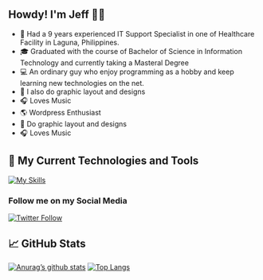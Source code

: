 ## Howdy! I'm Jeff 👋🤖

- 🏥 Had a 9 years experienced IT Support Specialist in one of Healthcare Facility in Laguna, Philippines.
- 🎓 Graduated with the course of Bachelor of Science in Information Technology and currently taking a Masteral Degree
- 💻 An ordinary guy who enjoy programming as a hobby and keep learning new technologies on the net.
- 🎨 I also do graphic layout and designs
- 🎧 Loves Music
- 🌎 Wordpress Enthusiast
- 🎨 Do graphic layout and designs
- 🎧 Loves Music 

## 💼 My Current Technologies and Tools
[![My Skills](https://skillicons.dev/icons?i=wordpress,azure,js,html,css,bootstrap,c,django,git,laravel,mysql,php,sublime,tailwind,vue)](https://skillicons.dev)


### Follow me on my Social Media

[![Twitter Follow](https://img.shields.io/twitter/follow/jeffmorales29?color=1DA1F2&logo=twitter&style=for-the-badge)](https://twitter.com/intent/follow?original_referer=https%3A%2F%2Fgithub.com%2Fjeffmorales29&screen_name=jeffmorales29)

## 📈 GitHub Stats 
[![Anurag’s github stats](https://github-readme-stats.vercel.app/api?username=jeffmorales29)](https://github.com/jeffmorales29) [![Top Langs](https://github-readme-stats.vercel.app/api/top-langs/?username=jeffmorales29&layout=compact)](https://github.com/jeffmorales29)
